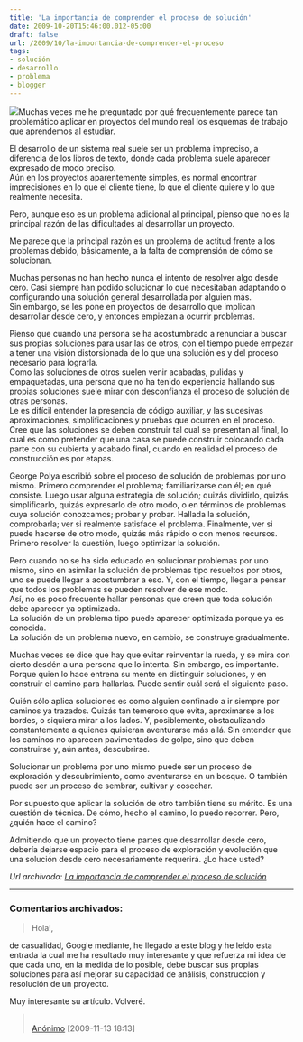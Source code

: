 ```yaml
---
title: 'La importancia de comprender el proceso de solución'
date: 2009-10-20T15:46:00.012-05:00
draft: false
url: /2009/10/la-importancia-de-comprender-el-proceso
tags: 
- solución
- desarrollo
- problema
- blogger
---
```


[![](https://4.bp.blogspot.com/_K2xwnQ4Llso/St1H5HPUgpI/AAAAAAAAAHs/x8OzNyHHXSU/s320/arbol+en+manos.jpg)](https://4.bp.blogspot.com/_K2xwnQ4Llso/St1H5HPUgpI/AAAAAAAAAHs/x8OzNyHHXSU/s1600-h/arbol+en+manos.jpg)Muchas veces me he preguntado por qué frecuentemente parece tan problemático aplicar en proyectos del mundo real los esquemas de trabajo que aprendemos al estudiar.  
  
El desarrollo de un sistema real suele ser un problema impreciso, a diferencia de los libros de texto, donde cada problema suele aparecer expresado de modo preciso.  
Aún en los proyectos aparentemente simples, es normal encontrar imprecisiones en lo que el cliente tiene, lo que el cliente quiere y lo que realmente necesita.  
  
Pero, aunque eso es un problema adicional al principal, pienso que no es la principal razón de las dificultades al desarrollar un proyecto.  
  
Me parece que la principal razón es un problema de actitud frente a los problemas debido, básicamente, a la falta de comprensión de cómo se solucionan.  
  
Muchas personas no han hecho nunca el intento de resolver algo desde cero. Casi siempre han podido solucionar lo que necesitaban adaptando o configurando una solución general desarrollada por alguien más.  
Sin embargo, se les pone en proyectos de desarrollo que implican desarrollar desde cero, y entonces empiezan a ocurrir problemas.  
  
Pienso que cuando una persona se ha acostumbrado a renunciar a buscar sus propias soluciones para usar las de otros, con el tiempo puede empezar a tener una visión distorsionada de lo que una solución es y del proceso necesario para lograrla.  
Como las soluciones de otros suelen venir acabadas, pulidas y empaquetadas, una persona que no ha tenido experiencia hallando sus propias soluciones suele mirar con desconfianza el proceso de solución de otras personas.  
Le es difícil entender la presencia de código auxiliar, y las sucesivas aproximaciones, simplificaciones y pruebas que ocurren en el proceso. Cree que las soluciones se deben construir tal cual se presentan al final, lo cual es como pretender que una casa se puede construir colocando cada parte con su cubierta y acabado final, cuando en realidad el proceso de construcción es por etapas.  
  
George Polya escribió sobre el proceso de solución de problemas por uno mismo. Primero comprender el problema; familiarizarse con él; en qué consiste. Luego usar alguna estrategia de solución; quizás dividirlo, quizás simplificarlo, quizás expresarlo de otro modo, o en términos de problemas cuya solución conozcamos; probar y probar. Hallada la solución, comprobarla; ver si realmente satisface el problema. Finalmente, ver si puede hacerse de otro modo, quizás más rápido o con menos recursos.  
Primero resolver la cuestión, luego optimizar la solución.  
  
Pero cuando no se ha sido educado en solucionar problemas por uno mismo, sino en asimilar la solución de problemas tipo resueltos por otros, uno se puede llegar a acostumbrar a eso. Y, con el tiempo, llegar a pensar que todos los problemas se pueden resolver de ese modo.  
Así, no es poco frecuente hallar personas que creen que toda solución debe aparecer ya optimizada.  
La solución de un problema tipo puede aparecer optimizada porque ya es conocida.  
La solución de un problema nuevo, en cambio, se construye gradualmente.  
  
Muchas veces se dice que hay que evitar reinventar la rueda, y se mira con cierto desdén a una persona que lo intenta. Sin embargo, es importante. Porque quien lo hace entrena su mente en distinguir soluciones, y en construir el camino para hallarlas. Puede sentir cuál será el siguiente paso.  
  
Quién sólo aplica soluciones es como alguien confinado a ir siempre por caminos ya trazados. Quizás tan temeroso que evita, aproximarse a los bordes, o siquiera mirar a los lados. Y, posiblemente, obstaculizando constantemente a quienes quisieran aventurarse más allá. Sin entender que los caminos no aparecen pavimentados de golpe, sino que deben construirse y, aún antes, descubrirse.  
  
Solucionar un problema por uno mismo puede ser un proceso de exploración y descubrimiento, como aventurarse en un bosque. O también puede ser un proceso de sembrar, cultivar y cosechar.  
  
Por supuesto que aplicar la solución de otro también tiene su mérito. Es una cuestión de técnica. De cómo, hecho el camino, lo puedo recorrer. Pero, ¿quién hace el camino?  
  
Admitiendo que un proyecto tiene partes que desarrollar desde cero, debería dejarse espacio para el proceso de exploración y evolución que una solución desde cero necesariamente requerirá. ¿Lo hace usted?

_*Url archivado: [La importancia de comprender el proceso de solución](https://akcdev.blogspot.com/2009/10/la-importancia-de-comprender-el-proceso.html)*_

---
### Comentarios archivados:

>
> Hola!,  
  
de casualidad, Google mediante, he llegado a este blog y he leído esta entrada la cual me ha resultado muy interesante y que refuerza mi idea de que cada uno, en la medida de lo posible, debe buscar sus propias soluciones para así mejorar su capacidad de análisis, construcción y resolución de un proyecto.  
  
Muy interesante su artículo. Volveré.
> \
> [Anónimo](# "noreply@blogger.com") [2009-11-13 18:13]
